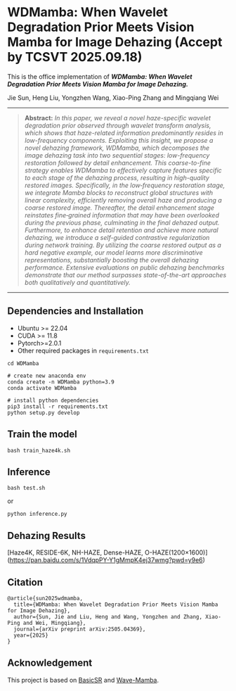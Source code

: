 # WDMamba: When Wavelet Degradation Prior Meets Vision Mamba for Image Dehazing (Accept by TCSVT 2025.09.18)
This is the office implementation of ***WDMamba: When Wavelet Degradation Prior Meets Vision Mamba for Image Dehazing.***

Jie Sun, Heng Liu, Yongzhen Wang, Xiao-Ping Zhang and Mingqiang Wei
<br>

<hr />

> **Abstract:** *In this paper, we reveal a novel haze-specific wavelet degradation prior observed through wavelet transform analysis, which shows that haze-related information predominantly resides in low-frequency components. Exploiting this insight,  we propose a novel dehazing framework, WDMamba, which decomposes the image dehazing task into two sequential stages: low-frequency restoration followed by detail enhancement. This coarse-to-fine strategy enables WDMamba to effectively capture features specific to each stage of the dehazing process, resulting in high-quality restored images. Specifically, in the low‐frequency restoration stage, we integrate Mamba blocks to reconstruct global structures with linear complexity,  efficiently removing overall haze and producing a coarse restored image. Thereafter, the detail enhancement stage reinstates fine‐grained information that may have been overlooked during the previous phase, culminating in the final dehazed output. Furthermore, to enhance detail retention and achieve more natural dehazing, we introduce a self-guided contrastive regularization during network training. By utilizing the coarse restored output as a hard negative example, our model learns more discriminative representations, substantially boosting the overall dehazing performance. Extensive evaluations on public dehazing benchmarks demonstrate that our method surpasses state-of-the-art approaches both qualitatively and quantitatively.* 
<hr />

## Dependencies and Installation

- Ubuntu >= 22.04
- CUDA >= 11.8
- Pytorch>=2.0.1
- Other required packages in `requirements.txt`
```
cd WDMamba

# create new anaconda env
conda create -n WDMamba python=3.9
conda activate WDMamba

# install python dependencies
pip3 install -r requirements.txt
python setup.py develop
```

## Train the model

```
bash train_haze4k.sh
```

## Inference

```
bash test.sh
```
or
```
python inference.py
```

## Dehazing Results

[Haze4K, RESIDE-6K, NH-HAZE, Dense-HAZE, O-HAZE(1200×1600)] (https://pan.baidu.com/s/1VdqpPY-Y1gMmpK4ej37wmg?pwd=y9e6)

## Citation
```
@article{sun2025wdmamba,
  title={WDMamba: When Wavelet Degradation Prior Meets Vision Mamba for Image Dehazing},
  author={Sun, Jie and Liu, Heng and Wang, Yongzhen and Zhang, Xiao-Ping and Wei, Mingqiang},
  journal={arXiv preprint arXiv:2505.04369},
  year={2025}
}
```

## Acknowledgement

This project is based on [BasicSR](https://github.com/xinntao/BasicSR) and [Wave-Mamba](https://github.com/AlexZou14/Wave-Mamba). 
